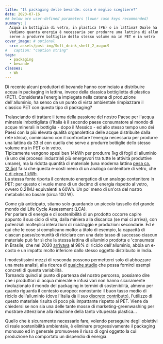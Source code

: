```yaml
---
title: "Il packaging delle bevande: cosa è meglio scegliere?"
date: 2023-07-16
## below are user-defined parameters (lower case keys recommended)
summary: |
  Acqua in bottiglia di vetro, in plastica (PE) o in lattina? Quale ha minor impatto ambientale?  
  Vediamo quanta energia è necessaria per produrre una lattina di alluminio da 33 cl, quanta ne
  serve a produrre bottiglie dello stesso volume ma in PET e in vetro
cover_image: # optional
  src: assets/post-img/Soft_drink_shelf_2_xuguc9
#   caption: "caption string"
tags:
  - packaging
  - bevande
classes:
  - Wh
---
```


Di recente alcuni produttori di bevande hanno cominciato a distribuire acqua in packaging in lattina, invece della classica bottiglietta di plastica (PET). Considerata l’energia impiegata nella catena di produzione dell'alluminio, ha senso da un punto di vista ambientale rimpiazzare il
classico PET con questo tipo di packaging?

Tralasciando di trattare il tema della passione del nostro Paese per l'acqua minerale imbottigliata (l’Italia è il secondo paese consumatore al mondo di acque minerali in bottiglia - dopo il Messico - ed allo stesso tempo uno dei Paesi con la più elevata qualità organolettica delle acque distribuite dalla rete idrica), cominciamo con il confrontare l’energia necessaria per produrre una lattina da 33 cl con quella che serve a produrre bottiglie dello stesso volume ma in PET o in vetro.  
Tipicamente vengono spesi ben 14kWh per produrre 1kg di fogli di alluminio (è uno dei processi industriali più energevori tra tutte le attività produttive umane), ma la ridotta quantità di materiale (una moderna lattina [pesa ca. 12.5g](https://www.cial.it/prevenzione/innovazione-packaging/)) fa sì che questa e-costi meno di un analogo contenitore di vetro, che [è di circa 1 kWh](https://www.packagingdigest.com/beverage-packaging/material-or).  
La stessa fonte riporta il contenuto energetico di un analogo contenitore in PET: per questo ci vuole meno di un decimo di energia rispetto al vetro, ovvero 0.21MJ equivalenti a 60Wh. Un po’ meno di un'ora del nostro metabolismo basale (circa 100 W).  

Come già anticipato, stiamo solo guardando un piccolo tassello del grande mondo del Life Cycle Assessment (LCA).  
Per parlare di energia e di sostenibilità di un prodotto occorre capire appunto il suo ciclo di vita, dalla miniera alla discarica (se mai ci arriva), con potenziali molteplici interazioni di riciclaggio e produzioni secondarie. Ed è qui che le cose si complicano molto: a titolo di esempio, la capacità di ciascun paese/comunità di riciclare con una dato tasso di successo ciascun materiale può far sì che la stessa lattina di alluminio prodotta e 'consumata' in Brasile, che nel 2020 [arrivava](https://en.m.wikipedia.org/wiki/Aluminium_recycling) al 98% di riciclo dell'alluminio, abbia un e-costo e un impatto molto inferiore dallo stesso oggetto distribuito in India.  

I modestissimi mezzi di resconda possono permetterci solo di abbozzare una meta analisi, alla ricerca di [qualche studio](https://international-aluminium.org/resource/comparing-the-carbon-footprints-of-beverage-containers/) che possa fornirci esempi concreti di questa variabilità.  
Tornando quindi al punto di partenza del nostro percorso, possiamo dire che i produttori di acqua minerale e infusi vari non hanno sicuramente rivoluzionato il mondo del packaging in termini di sostenibilità, almeno per quanto riguarda il contesto europeo: nonostante il buon tasso medio di riciclo dell'alluminio (dove l'Italia dà il suo [discreto contributo](https://www.cial.it/risultati-riciclo-alluminio/)), l'utilizzo di questo materiale risulta di poco più impattante rispetto al PET. Viene da chiedersi se non sia una delle tante mosse di marketing-greenwashing per mostrare attenzione alla riduzione della tanto vituperata plastica...

Quello che è sicuramente necessario fare, volendo perseguire degli obiettivi di reale sostenibilità ambientale, è eliminare progressivamente il packaging monouso ed in generale promuovere il riuso di ogni oggetto la cui produzione ha comportato un dispendio di energia. 


<!--
  created 2023-07-16 16:00:25.112376 +0200 CEST m=+0.037518834
-->
